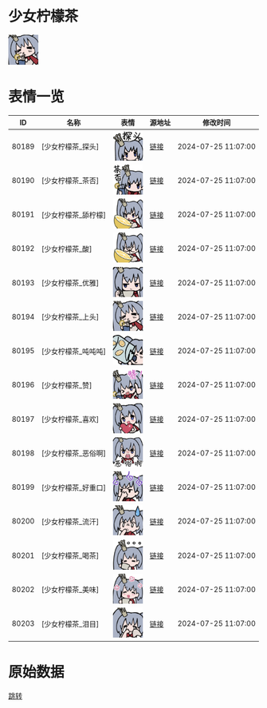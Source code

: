 # 少女柠檬茶

<img src="./cover.png" height="60" alt="cover" />

# 表情一览

|ID|名称|表情|源地址|修改时间|
|----|----|----|----|----|
|80189|[少女柠檬茶_探头]|<img src="./pic/080189_%5B少女柠檬茶_探头%5D.png" height="60" alt="探头"/>|[链接](https://i0.hdslb.com/bfs/garb/0bc4cfc229e0c6b29b486af0d88e68847b368105.png)|2024-07-25 11:07:00|
|80190|[少女柠檬茶_茶否]|<img src="./pic/080190_%5B少女柠檬茶_茶否%5D.png" height="60" alt="茶否"/>|[链接](https://i0.hdslb.com/bfs/garb/273c38ac0f213e6eda663e5b265c2c520608b8b5.png)|2024-07-25 11:07:00|
|80191|[少女柠檬茶_舔柠檬]|<img src="./pic/080191_%5B少女柠檬茶_舔柠檬%5D.png" height="60" alt="舔柠檬"/>|[链接](https://i0.hdslb.com/bfs/garb/d9e18b8f5f808981e80b69f729c761c7bc668335.png)|2024-07-25 11:07:00|
|80192|[少女柠檬茶_酸]|<img src="./pic/080192_%5B少女柠檬茶_酸%5D.png" height="60" alt="酸"/>|[链接](https://i0.hdslb.com/bfs/garb/b0499d7a185889960f3dde3c26f88566c0c60930.png)|2024-07-25 11:07:00|
|80193|[少女柠檬茶_优雅]|<img src="./pic/080193_%5B少女柠檬茶_优雅%5D.png" height="60" alt="优雅"/>|[链接](https://i0.hdslb.com/bfs/garb/e922688d525702fd168b7aec37c231abe8f66376.png)|2024-07-25 11:07:00|
|80194|[少女柠檬茶_上头]|<img src="./pic/080194_%5B少女柠檬茶_上头%5D.png" height="60" alt="上头"/>|[链接](https://i0.hdslb.com/bfs/garb/68f7d16491b417a9c5b737845288191f1d202480.png)|2024-07-25 11:07:00|
|80195|[少女柠檬茶_吨吨吨]|<img src="./pic/080195_%5B少女柠檬茶_吨吨吨%5D.png" height="60" alt="吨吨吨"/>|[链接](https://i0.hdslb.com/bfs/garb/c2ba1ec18a8dd697e753b8a04838db4d5d3707ff.png)|2024-07-25 11:07:00|
|80196|[少女柠檬茶_赞]|<img src="./pic/080196_%5B少女柠檬茶_赞%5D.png" height="60" alt="赞"/>|[链接](https://i0.hdslb.com/bfs/garb/3fd9e554d5263440de0df2b21a62aa0bb5c7f84c.png)|2024-07-25 11:07:00|
|80197|[少女柠檬茶_喜欢]|<img src="./pic/080197_%5B少女柠檬茶_喜欢%5D.png" height="60" alt="喜欢"/>|[链接](https://i0.hdslb.com/bfs/garb/dbbbf0733eaeaea3ba858902c1a76ec528525ff1.png)|2024-07-25 11:07:00|
|80198|[少女柠檬茶_恶俗啊]|<img src="./pic/080198_%5B少女柠檬茶_恶俗啊%5D.png" height="60" alt="恶俗啊"/>|[链接](https://i0.hdslb.com/bfs/garb/4ccbb1d0e758306a1ccb7a03205fbca7a37bd9de.png)|2024-07-25 11:07:00|
|80199|[少女柠檬茶_好重口]|<img src="./pic/080199_%5B少女柠檬茶_好重口%5D.png" height="60" alt="好重口"/>|[链接](https://i0.hdslb.com/bfs/garb/d65f5bc5871b5df6b5529a70a783e6e4b2791dd8.png)|2024-07-25 11:07:00|
|80200|[少女柠檬茶_流汗]|<img src="./pic/080200_%5B少女柠檬茶_流汗%5D.png" height="60" alt="流汗"/>|[链接](https://i0.hdslb.com/bfs/garb/83cca48c65f7a6bbf7c155339ff36a52c61549fd.png)|2024-07-25 11:07:00|
|80201|[少女柠檬茶_喝茶]|<img src="./pic/080201_%5B少女柠檬茶_喝茶%5D.png" height="60" alt="喝茶"/>|[链接](https://i0.hdslb.com/bfs/garb/aaf294e578ac3c07a2c5eff753097bc74e81ed0d.png)|2024-07-25 11:07:00|
|80202|[少女柠檬茶_美味]|<img src="./pic/080202_%5B少女柠檬茶_美味%5D.png" height="60" alt="美味"/>|[链接](https://i0.hdslb.com/bfs/garb/384be45cda61f6d9783e9ada62c889b300570ff9.png)|2024-07-25 11:07:00|
|80203|[少女柠檬茶_泪目]|<img src="./pic/080203_%5B少女柠檬茶_泪目%5D.png" height="60" alt="泪目"/>|[链接](https://i0.hdslb.com/bfs/garb/5cb34fc6151c8892c9eeea309620c6965f362cef.png)|2024-07-25 11:07:00|

# 原始数据

[跳转](./raw.json)

